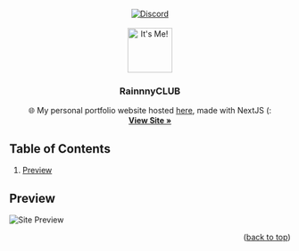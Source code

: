 <a id="readme-top"></a>

<!-- Shields -->
<div align="center">
    <a href="https://discord.rainnny.club">
        <img src="https://img.shields.io/discord/827863713855176755?style=flat&colorA=000000&colorB=000000&label=discord&logo=discord&logoColor=FFFFFF" alt="Discord">
    </a>
</div>

<!-- Greeting -->
<br />
<div align="center">
    <a href="https://rainnny.club">
        <img src="https://cdn.rainnny.club/me.png" alt="It's Me!" width="80" height="80">
    </a>

  <h3 align="center">RainnnyCLUB</h3>
  <p align="center">
      🌐 My personal portfolio website hosted <a href="https://rainnny.club">here</a>, made with NextJS (:
      <br />
      <a href="https://rainnny.club"><strong>View Site »</strong></a>
      <br />
  </p>
</div>

<!-- Table of Contents -->
## Table of Contents
1. [Preview](#preview)

<!-- Preview -->
## Preview
![Site Preview](https://cdn.rainnny.club/Boj5NSme.gif)

<p align="right">(<a href="#readme-top">back to top</a>)</p>